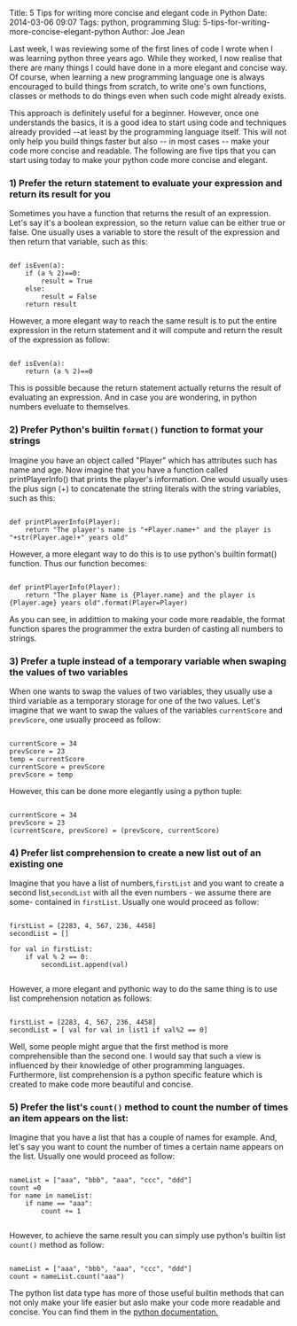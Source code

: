 Title: 5 Tips for writing more concise and elegant code in Python
Date: 2014-03-06 09:07
Tags: python, programming
Slug: 5-tips-for-writing-more-concise-elegant-python
Author: Joe Jean

Last week, I was reviewing some of the first lines of code I wrote when I was learning python three years ago. While they worked, I now realise that
there are many things I could have done in a more elegant and concise way. Of course, when learning a new programming language one is always 
encouraged to build things from scratch, to write one's own functions, classes or methods to do things even when such code might already exists. 
<!-- PELICAN_END_SUMMARY -->

This approach is definitely useful for a beginner. However, once one understands the basics, it is a good idea to start using code and techniques already 
provided --at least by the programming language itself. This will not only help you build things faster but also -- in most cases -- make your code more concise and readable. 
The following are five tips that you can start using today to make your python code more concise and elegant. 

### 1) Prefer the return statement to evaluate your expression and return its result for you
Sometimes you have a function that returns the result of an expression. Let's say it's a boolean expression, so the return value can be either 
true or false. One usually uses a  variable to store the result of the expression and then return that variable, such as this:
<pre><code>
def isEven(a):
	if (a % 2)==0:
		result = True
	else:
		result = False
	return result
</code></pre>
However, a more elegant way to reach the same result is to put the entire expression in the return statement and it will compute and return the result of the
expression as follow:
<pre><code>
def isEven(a):
	return (a % 2)==0
</code></pre>
This is possible because the return statement actually returns the result of evaluating an expression. And in case you are wondering, in python numbers eveluate to themselves.

### 2) Prefer Python's builtin ```format()``` function to format your strings
Imagine you have an object called "Player" which has attributes such has name and age. Now imagine that you have
a function called printPlayerInfo() that prints the player's information. One would usually uses the plus sign (+) to concatenate the string literals with
the string variables, such as this:
<pre><code>
def printPlayerInfo(Player):
	return "The player's name is "+Player.name+" and the player is "+str(Player.age)+" years old"
</code></pre>	
However, a more elegant way to do this is to use python's builtin format() function. Thus our function becomes:

<pre><code>
def printPlayerInfo(Player):
	return "The player Name is {Player.name} and the player is {Player.age} years old".format(Player=Player)
</code></pre>	
As you can see, in addittion to making your code more readable, the format function spares the programmer the extra burden of casting all numbers to strings.	

### 3) Prefer a tuple instead of a temporary variable when swaping the values of two variables
When one wants to swap the values of two variables, they usually use a third variable as a temporary storage for one of the two values. Let's imagine that 
we want to swap the values of the variables ```currentScore``` and ```prevScore```, one usually proceed as follow:

<pre><code>
currentScore = 34
prevScore = 23
temp = currentScore
currentScore = prevScore
prevScore = temp
</code></pre>

However, this can be done more elegantly using a python tuple:

<pre><code>
currentScore = 34
prevScore = 23
(currentScore, prevScore) = (prevScore, currentScore)
</code></pre>

### 4) Prefer list comprehension to create a new list out of an existing one
Imagine that you have a list of numbers,```firstList``` and you want to create a second list,```secondList```  with all the even numbers - we assume there are some- contained 
in ```firstList```. Usually one would proceed as follow:

<pre><code>
firstList = [2283, 4, 567, 236, 4458]
secondList = []

for val in firstList:
	if val % 2 == 0:
		secondList.append(val)
		
</code></pre>

However, a more elegant and pythonic way to do the same thing is to use list comprehension notation as follows:

<pre><code>
firstList = [2283, 4, 567, 236, 4458]
secondList = [ val for val in list1 if val%2 == 0]
</code></pre>
Well, some people might argue that the first method is more comprehensible than the second one. I would say that such a view is influenced by their knowledge of 
other programming languages. Furthermore, list comprehension is a python specific feature which is created to make code more beautiful and concise. 

### 5) Prefer the list's ```count()``` method to count the number of times an item appears on the list:
Imagine that you have a list that has a couple of names for example. And, let's say you want to count the number of times a certain name appears on the list.
Usually one would proceed as follow:

<pre><code>
nameList = ["aaa", "bbb", "aaa", "ccc", "ddd"]
count =0
for name in nameList:
	if name == "aaa":
		count += 1
		
</code></pre>
However, to achieve the same result you can simply use python's builtin list ```count()``` method as follow:

<pre><code> 
nameList = ["aaa", "bbb", "aaa", "ccc", "ddd"]
count = nameList.count("aaa")
</code></pre>

The python list data type has more of those useful builtin methods that can not only make your life easier but aslo make your code more readable and concise. 
You can find them in the <a href = "http://docs.python.org/2/tutorial/datastructures.html#more-on-lists" target="_blank"> python documentation.</a>
<br />
<br />
<br />
 
